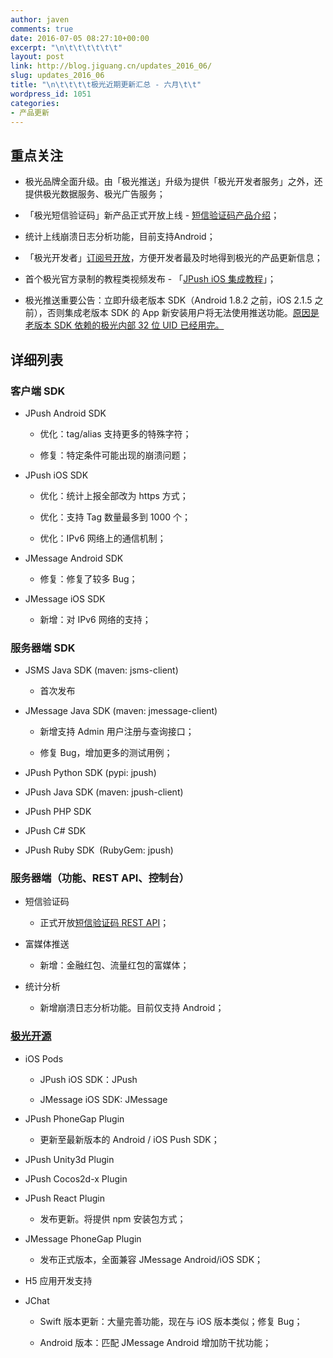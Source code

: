 ```yaml
---
author: javen
comments: true
date: 2016-07-05 08:27:10+00:00
excerpt: "\n\t\t\t\t\t\t"
layout: post
link: http://blog.jiguang.cn/updates_2016_06/
slug: updates_2016_06
title: "\n\t\t\t\t极光近期更新汇总 - 六月\t\t"
wordpress_id: 1051
categories:
- 产品更新
---
```



				

## 重点关注





	
  * 极光品牌全面升级。由「极光推送」升级为提供「极光开发者服务」之外，还提供极光数据服务、极光广告服务；

	
  * 「极光短信验证码」新产品正式开放上线 - [短信验证码产品介绍](https://www.jiguang.cn/sms)；

	
  * 统计上线崩溃日志分析功能，目前支持Android；

	
  * 「极光开发者」[订阅号开放](http://community.jiguang.cn/t/topic/5194)，方便开发者最及时地得到极光的产品更新信息；

	
  * 首个极光官方录制的教程类视频发布 - 「[JPush iOS 集成教程](http://community.jiguang.cn/t/jpush-ios-sdk/4247)」；

	
  * 极光推送重要公告：立即升级老版本 SDK（Android 1.8.2 之前，iOS 2.1.5 之前），否则集成老版本 SDK 的 App 新安装用户将无法使用推送功能。[原因是老版本 SDK 依赖的极光内部 32 位 UID 已经用完。](http://blog.jpush.cn/uid32to64/)




## 详细列表




### 客户端 SDK





	
  * JPush Android SDK

	
    * 优化：tag/alias 支持更多的特殊字符；

	
    * 修复：特定条件可能出现的崩溃问题；




	
  * JPush iOS SDK

	
    * 优化：统计上报全部改为 https 方式；

	
    * 优化：支持 Tag 数量最多到 1000 个；

	
    * 优化：IPv6 网络上的通信机制；




	
  * JMessage Android SDK

	
    * 修复：修复了较多 Bug；




	
  * JMessage iOS SDK

	
    * 新增：对 IPv6 网络的支持；







### 服务器端 SDK





	
  * JSMS Java SDK (maven: jsms-client)

	
    * 首次发布




	
  * JMessage Java SDK (maven: jmessage-client)

	
    * 新增支持 Admin 用户注册与查询接口；

	
    * 修复 Bug，增加更多的测试用例；




	
  * JPush Python SDK (pypi: jpush)

	
  * JPush Java SDK (maven: jpush-client)

	
  * JPush PHP SDK

	
  * JPush C# SDK

	
  * JPush Ruby SDK  (RubyGem: jpush)




### 服务器端（功能、REST API、控制台）





	
  * 短信验证码

	
    * 正式开放[短信验证码 REST API](http://docs.jiguang.cn/server/rest_api_jsms/)；




	
  * 富媒体推送

	
    * 新增：金融红包、流量红包的富媒体；




	
  * 统计分析

	
    * 新增崩溃日志分析功能。目前仅支持 Android；







### [极光开源](http://github.com/jpush)





	
  * iOS Pods

	
    * JPush iOS SDK：JPush

	
    * JMessage iOS SDK: JMessage




	
  * JPush PhoneGap Plugin

	
    * 更新至最新版本的 Android / iOS Push SDK；




	
  * JPush Unity3d Plugin

	
  * JPush Cocos2d-x Plugin

	
  * JPush React Plugin

	
    * 发布更新。将提供 npm 安装包方式；




	
  * JMessage PhoneGap Plugin

	
    * 发布正式版本，全面兼容 JMessage Android/iOS SDK；




	
  * H5 应用开发支持

	
  * JChat

	
    * Swift 版本更新：大量完善功能，现在与 iOS 版本类似；修复 Bug；

	
    * Android 版本：匹配 JMessage Android 增加防干扰功能；




		
